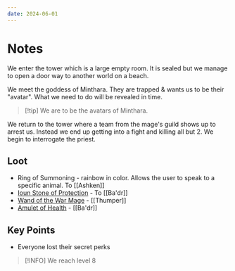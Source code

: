 ```yaml
---
date: 2024-06-01
---
```

# Notes

We enter the tower which is a large empty room. It is sealed but we manage to open a door way to another world on a beach.

We meet the goddess of Minthara. They are trapped & wants us to be their "avatar". What we need to do will be revealed in time.

> [!tip] We are to be the avatars of Minthara.

We return to the tower where a team from the mage's guild shows up to arrest us. Instead we end up getting into a fight and killing all but 2. We begin to interrogate the priest.
## Loot

* Ring of Summoning - rainbow in color. Allows the user to speak to a specific animal. To [[Ashken]]
* [Ioun Stone of Protection](https://www.dndbeyond.com/magic-items/4939-ioun-stone-of-protection) - To [[Ba'dr]]
* [Wand of the War Mage](https://www.dndbeyond.com/magic-items/34712-wand-of-the-war-mage) - [[Thumper]]
* [Amulet of Health](https://www.dndbeyond.com/magic-items/4568-amulet-of-health) - [[Ba'dr]]
## Key Points

* Everyone lost their secret perks

> [!INFO] We reach level 8